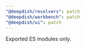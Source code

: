 ```yaml
---
"@deepdish/resolvers": patch
"@deepdish/workbench": patch
"@deepdish/ui": patch
---
```


Exported ES modules only.
